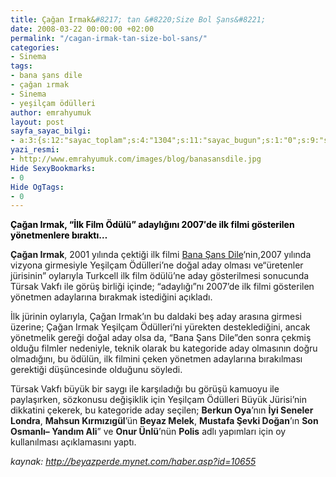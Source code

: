 ```yaml
---
title: Çağan Irmak&#8217; tan &#8220;Size Bol Şans&#8221;
date: 2008-03-22 00:00:00 +02:00
permalink: "/cagan-irmak-tan-size-bol-sans/"
categories:
- Sinema
tags:
- bana şans dile
- çağan ırmak
- Sinema
- yeşilçam ödülleri
author: emrahyumuk
layout: post
sayfa_sayac_bilgi:
- a:3:{s:12:"sayac_toplam";s:4:"1304";s:11:"sayac_bugun";s:1:"0";s:9:"son_okuma";s:10:"1363149296";}
yazi_resmi:
- http://www.emrahyumuk.com/images/blog/banasansdile.jpg
Hide SexyBookmarks:
- 0
Hide OgTags:
- 0
---
```


<span style="font-weight: bold; color: #000000;">Çağan Irmak, “İlk Film Ödülü” adaylığını 2007′de ilk filmi gösterilen yönetmenlere bıraktı&#8230;</span>

**Çağan Irmak**, 2001 yılında çektiği ilk filmi <a href="http://beyazperde.mynet.com/film.asp?id=1473&kat=arama" target="_blank">Bana Şans Dile</a>&#8216;nin,2007 yılında vizyona girmesiyle Yeşilçam Ödülleri’ne doğal aday olması ve“üretenler jürisinin” oylarıyla Turkcell ilk film ödülü’ne aday gösterilmesi sonucunda Türsak Vakfı ile görüş birliği içinde; “adaylığı”nı 2007’de ilk filmi gösterilen yönetmen adaylarına bırakmak istediğini açıkladı.

<!--more-->

İlk jürinin oylarıyla, Çağan Irmak’ın bu daldaki beş aday arasına girmesi üzerine; Çağan Irmak Yeşilçam Ödülleri’ni yürekten desteklediğini, ancak yönetmelik gereği doğal aday olsa da, “Bana Şans Dile”den sonra çekmiş olduğu filmler nedeniyle, teknik olarak bu kategoride aday olmasının doğru olmadığını, bu ödülün, ilk filmini çeken yönetmen adaylarına bırakılması gerektiği düşüncesinde olduğunu söyledi.

Türsak Vakfı büyük bir saygı ile karşıladığı bu görüşü kamuoyu ile paylaşırken, sözkonusu değişiklik için Yeşilçam Ödülleri Büyük Jürisi’nin dikkatini çekerek, bu kategoride aday seçilen; **Berkun Oya**’nın **İyi Seneler Londra**, **Mahsun Kırmızıgül**’ün **Beyaz Melek**, **Mustafa Şevki Doğan**’ın **Son Osmanlı– Yandım Ali**” ve **Onur Ünlü**’nün **Polis** adlı yapımları için oy kullanılması açıklamasını yaptı.

<address>
  kaynak: <a href="http://beyazperde.mynet.com/haber.asp?id=10655" target="_blank">http://beyazperde.mynet.com/haber.asp?id=10655 </a>
</address>
